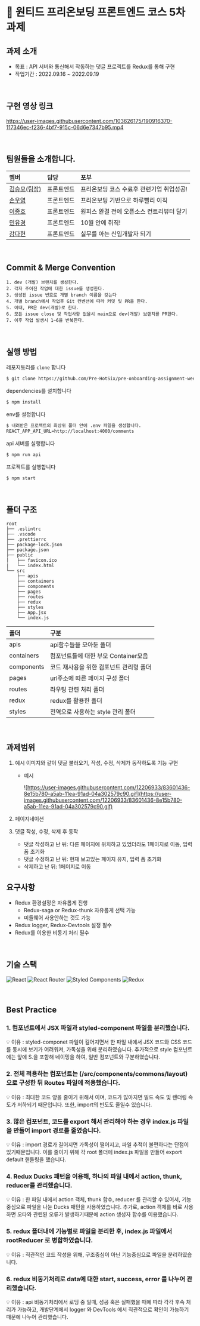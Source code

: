 # 🎉 원티드 프리온보딩 프론트엔드 코스 5차 과제

## 과제 소개
- 목표 : API 서버와 통신해서 작동하는 댓글 프로젝트를 Redux를 통해 구현
- 작업기간 : 2022.09.16 ~ 2022.09.19

<br/>

## 구현 영상 링크
https://user-images.githubusercontent.com/103626175/190916370-117346ec-f236-4bf7-915c-06d6e7347b95.mp4

<br/>

## 팀원들을 소개합니다.

|멤버|담당|포부|
|:--|:--|:--|
|[김승모(팀장)](https://github.com/endmoseung)|프론트엔드|프리온보딩 코스 수료후 관련기업 취업성공!|
|[손우영](https://github.com/dndud2906)|프론트엔드|프리온보딩 기반으로 하루빨리 이직|
|[이종호](https://github.com/devfrank9)|프론트엔드|원피스 완결 전에 오픈소스 컨트리뷰터 달기|
|[민유경](https://github.com/MINYUKYUNG)|프론트엔드|10월 안에 취직!|
|[강다현](https://github.com/KKangdaa)|프론트엔드|실무를 아는 신입개발자 되기|

<br/>

## Commit & Merge Convention

```
1. dev (개발) 브랜치를 생성한다.
2. 각자 주어진 작업에 대한 issue를 생성한다.
3. 생성된 issue 번호로 개별 branch 이름을 갖는다
4. 개별 branch에서 작업후 Git 컨벤션에 따라 커밋 및 PR을 한다.
5. 이때, PR은 dev(개발)로 한다.
6. 모든 issue close 및 작업사항 없을시 main으로 dev(개발) 브랜치를 PR한다.
7. 이후 작업 발생시 1~6을 반복한다.
```
<br />

## 실행 방법

레포지토리를 `clone` 합니다
```markdown
$ git clone https://github.com/Pre-HotSix/pre-onboarding-assignment-week-3-2-team-6
```
dependencies를 설치합니다
```markdown
$ npm install
```
env를 설정합니다
```markdown
$ 내려받은 프로젝트의 최상위 폴더 안에 .env 파일을 생성합니다.
REACT_APP_API_URL=http://localhost:4000/comments
```
api 서버를 실행합니다
```markdown
$ npm run api
```
프로젝트를 실행합니다
```markdown
$ npm start
```
<br/>

## 폴더 구조

```
root
├── .eslintrc
├── .vscode
├── .prettierrc
├── package-lock.json
├── package.json
├── public
|   ├── favicon.ico
|   └── index.html
└── src
    ├── apis
    ├── containers
    ├── components
    ├── pages
    ├── routes
    ├── redux
    ├── styles
    ├── App.jsx
    └── index.js
```

|폴더|구분|
|:--|:--|
|apis|api함수들을 모아둔 폴더|
|containers|컴포넌트들에 대한 부모 Container모음|
|components|코드 재사용을 위한 컴포넌트 관리형 폴더|
|pages|url주소에 따른 페이지 구성 폴더|
|routes|라우팅 관련 처리 폴더|
|redux|redux를 활용한 폴더|
|styles|전역으로 사용하는 style 관리 폴더|

<br/>

## 과제범위

1. 예시 이미지와 같이 댓글 불러오기, 작성, 수정, 삭제가 동작하도록 기능 구현
    - 예시
        
        ![https://user-images.githubusercontent.com/12206933/83601436-8e15b780-a5ab-11ea-91ad-04a302579c90.gif](https://user-images.githubusercontent.com/12206933/83601436-8e15b780-a5ab-11ea-91ad-04a302579c90.gif)
        
2. 페이지네이션
3. 댓글 작성, 수정, 삭제 후 동작
    - 댓글 작성하고 난 뒤: 다른 페이지에 위치하고 있었더라도 1페이지로 이동, 입력 폼 초기화
    - 댓글 수정하고 난 뒤: 현재 보고있는 페이지 유지, 입력 폼 초기화
    - 삭제하고 난 뒤: 1페이지로 이동

## 요구사항

- Redux 환경설정은 자유롭게 진행
    - Redux-saga or Redux-thunk 자유롭게 선택 가능
    - 미들웨어 사용안하는 것도 가능
- Redux logger, Redux-Devtools 설정 필수
- Redux를 이용한 비동기 처리 필수
    
<br />

## 기술 스택

![React](https://img.shields.io/badge/react-%2320232a.svg?style=for-the-badge&logo=react&logoColor=%2361DAFB) 
![React Router](https://img.shields.io/badge/React_Router-CA4245?style=for-the-badge&logo=react-router&logoColor=white) 
![Styled Components](https://img.shields.io/badge/styled--components-DB7093?style=for-the-badge&logo=styled-components&logoColor=white) 
![Redux](https://img.shields.io/badge/redux-764ABC?style=for-the-badge&logo=redux&logoColor=white) 


<br />

## Best Practice

### 1. 컴포넌트에서 JSX 파일과 styled-component 파일을 분리했습니다.  

💡 이유 : styled-componet 파일이 길어지면서 한 파일 내에서 JSX 코드와 CSS 코드를 동시에 보기가 어려워져, 가독성을 위해 분리하였습니다. 추가적으로 style 컴포넌트에는 앞에 S.을 포함해 네이밍을 하여, 일반 컴포넌트와 구분하였습니다.

### 2. 전체 적용하는 컴포넌트는 (/src/components/commons/layout) 으로 구성한 뒤 Routes 파일에 적용했습니다.

💡 이유 : 최대한 코드 양을 줄이기 위해서 이며, 코드가 많아지면 빌드 속도 및 렌더링 속도가 저하되기 때문입니다. 또한, import의 빈도도 줄일수 있습니다.

### 3. 많은 컴포넌트, 코드를 export 해서 관리해야 하는 경우 index.js 파일을 만들어 import 경로를 줄였습니다.  

💡 이유 : import 경로가 길어지면 가독성이 떨어지고, 파일 추적이 불편하다는 단점이 있기때문입니다. 이를 줄이기 위해 각 root 폴더에 index.js 파일을 만들어 export default 핸들링을 했습니다.

### 4. Redux Ducks 패턴을 이용해, 하나의 파일 내에서 action, thunk, reducer를 관리했습니다.

💡 이유 : 한 파일 내에서 action 객체, thunk 함수, reducer 를 관리할 수 있어서, 기능중심으로 파일을 나눈 Ducks 패턴을 사용하였습니다. 추가로, action 객체를 바로 사용하면 오타와 관련된 오류가 발생하기때문에 action 생성자 함수를 이용했습니다.

### 5. redux 폴더내에 기능별로 파일을 분리한 후, index.js 파일에서 rootReducer 로 병합하였습니다.

💡 이유 : 직관적인 코드 작성을 위해, 구조중심이 아닌 기능중심으로 파일을 분리하였습니다.

### 6. redux 비동기처리로 data에 대한 start, success, error 를 나누어 관리했습니다.

💡 이유 : api 비동기처리에서 로딩 중 일때, 성공 혹은 실패했을 때에 따라 각각 후속 처리가 가능하고, 개발단계에서 logger 와 DevTools 에서 직관적으로 확인이 가능하기 때문에 나누어 관리했습니다.


